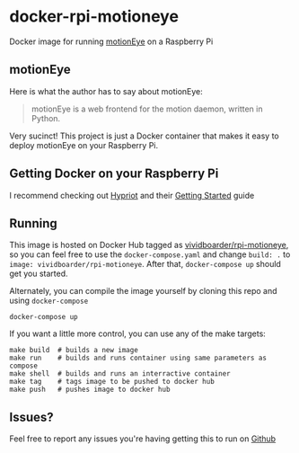 # docker-rpi-motioneye
Docker image for running [motionEye](https://github.com/ccrisan/motioneye) on a Raspberry Pi

## motionEye
Here is what the author has to say about motionEye:

> motionEye is a web frontend for the motion daemon, written in Python.

Very sucinct! This project is just a Docker container that makes it easy to deploy motionEye on your Raspberry Pi.

## Getting Docker on your Raspberry Pi
I recommend checking out [Hypriot](http://blog.hypriot.com/) and their [Getting Started](http://blog.hypriot.com/getting-started-with-docker-on-your-arm-device/) guide

## Running
This image is hosted on Docker Hub tagged as [vividboarder/rpi-motioneye](https://hub.docker.com/r/vividboarder/rpi-motioneye/), so you can feel free to use the `docker-compose.yaml` and change `build: .` to `image: vividboarder/rpi-motioneye`. After that, `docker-compose up` should get you started.

Alternately, you can compile the image yourself by cloning this repo and using `docker-compose`

```
docker-compose up
```

If you want a little more control, you can use any of the make targets:

```
make build  # builds a new image
make run    # builds and runs container using same parameters as compose
make shell  # builds and runs an interractive container
make tag    # tags image to be pushed to docker hub
make push   # pushes image to docker hub
```

## Issues?
Feel free to report any issues you're having getting this to run on [Github](https://github.com/ViViDboarder/docker-rpi-motioneye/issues)
